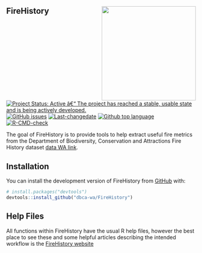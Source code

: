 
<!-- README.md is generated from README.Rmd. Please edit that file -->

## FireHistory <img src='man/figures/FireHistory.png' align="right" height="250" />

<!-- badges: start -->

[![Project Status: Active â€“ The project has reached a stable, usable
state and is being actively
developed.](https://www.repostatus.org/badges/latest/active.svg)](https://www.repostatus.org/#active)
[![GitHub
issues](https://img.shields.io/github/issues/dbca-wa/FireHistory.svg?style=popout)](https://github.com/dbca-wa/FireHistory/issues/)
[![Last-changedate](https://img.shields.io/github/last-commit/dbca-wa/FireHistory.svg)](https://github.com/dbca-wa/FireHistory/commits/master)
[![Github top
language](https://img.shields.io/github/languages/top/dbca-wa/FireHistory.svg)](https://github.com/dbca-wa/FireHistory/)
[![R-CMD-check](https://github.com/dbca-wa/dbca-wa/FireHistory/R-CMD-check/badge.svg)](https://github.com/dbca-wa/FireHistory/actions)
<!-- badges: end -->

The goal of FireHistory is to provide tools to help extract useful fire
metrics from the Department of Biodiversity, Conservation and
Attractions Fire History dataset [data WA
link](https://catalogue.data.wa.gov.au/dataset/dbca-fire-history).

## Installation

You can install the development version of FireHistory from
[GitHub](https://github.com/) with:

``` r
# install.packages("devtools")
devtools::install_github("dbca-wa/FireHistory")
```

## Help Files

All functions within FireHistory have the usual R help files, however
the best place to see these and some helpful articles describing the
intended workflow is the [FireHistory
website](https://dbca-wa.github.io/FireHistory/index.html)
